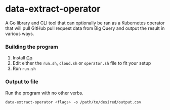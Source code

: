 # data-extract-operator 

A Go library and CLI tool that can optionally be ran as a Kubernetes operator that will pull GitHub pull request data from Big Query and output the result in various ways.

### Building the program

 1) Install [Go](https://golang.org/doc/install)
 2) Edit either the `run.sh`, `cloud.sh` or `operator.sh` file to fit your setup
 3) Run `run.sh`

### Output to file

Run the program with no other verbs.

```bash 
data-extract-operator <flags> -o /path/to/desired/output.csv
```
